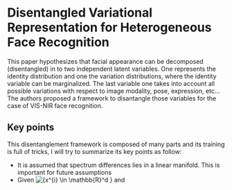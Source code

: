 # Disentangled Variational Representation for Heterogeneous Face Recognition

This paper hypothesizes that facial appearance can be decomposed (disentangled) in to two independent latent variables.
One represents the identity distribution and one the variation distributions, where the identity variable can be marginalized.
The last variable one takes into account all possible variations with respect to image modality, pose, expression, etc...
The authors proposed a framework to disantangle those variables for the case of VIS-NIR face recognition.

## Key points

This disentanglement framework is composed of many parts and its training is full of tricks, I will try to summarize its key points as follow:

  - It is assumed that spectrum differences lies in a linear manifold. This is important for future assumptions
  - Given ![\{x^{i} \in \mathbb{R}^d \}](https://render.githubusercontent.com/render/math?math=%5C%7Bx%5E%7Bi%7D%20%5Cin%20%5Cmathbb%7BR%7D%5Ed%20%5C%7D)  and 


